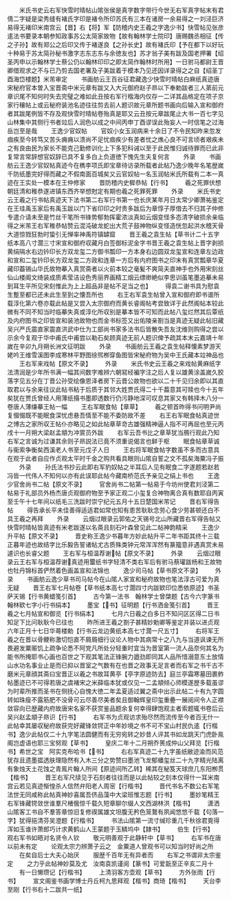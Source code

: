 <!-- { "loadSidebar": true } -->
　　米氏书史云右军快雪时晴帖山隂张侯是真字数字带行今世无右军真字帖末有君倩二字疑是梁秀缝有褚氏字印是褚令所印苏氏有三本在诸房一余易得之一刘泾巨济易得无褚印米南宫云【晋】右【将】军【防稽内史王羲之字逸少书】快雪帖见张彦逺法书要录本朝参知政事苏公太简家故物【故有翰林学士院印】唐赐魏丞相征【传之子孙】故有郑公之后印又传于褚遂良【之孙长史】故有褚氏印【予在都下以好玩十种易于苏太简孙秘书激字志东志东与余徳友也】苏才翁子美有跋及国老押署【绍圣丙申以示翰林学士蔡公仍以翰林印印之即太简作翰林时所用】一日驸马都尉王晋卿借观求之不与已乃剪去国老署及子美跋着于模本乃见还因详录得之之自【绍圣丁酉海岱楼题】米芾审定
　　书画舫云王百谷征君藏逸少快雪时晴帖白麻纸真迹唐宋秘府官本曽入宝晋斋中米元章有跋又入大元御府赵子昻以下奉勅跋者三人苐前元章识尾不知何时失去完璧之难如此丑按右军行楷海内仅存一二详其品格定在项子京家行穰帖上或云秘府装池名迹往往剪去前人题识故元章所题书画向后输入宣和御府者其跋尾例皆不存及观快雪时晴帖卷殆真是耶又云丑按元章跋尾止大书一百七字见山林集中其侧行书者竝后人润色以成之中间丙申丁酉谬误此殆妄人一时信笔之过海岳岂至是哉
　　王逸少官奴帖
　　官奴小女玉润病来十余日了不令民知昨来忽发痼疾至今转笃又苦头痈痈以溃尚不足忧痼疾少有差者忧之燋心良不可言顷者艰疾未之有良由民为家长不能克己勤修训化上下多犯科诫以至于此民惟归诚待罪而已此非复常言常辞想官奴辞已具不复多白上负道徳下愧先生夫复何言
　　外录
　　书画舫云王逸少官奴帖真迹今在檇李项氏即宝章待访录所载者此帖乃逸少晚年名笔歴嵗千防纸墨完好得而藏之不假南面百城矣又云官奴帖一名玉润帖米氏所载有二本一真迹在王实处一模本在王仲修家
　　晋防稽内史穉恭帖【行书】
　　羲之死罪伏想朝廷清和稚恭遂进镇东西齐举想尅定有期也羲之死罪死罪
　　外录
　　米氏书史云王羲之行书帖真迹天下法书第二右军行书第一也长庆某年月日太常少卿萧祐鉴定在王珪禹玉家后有禹玉跋以门下省印印之时贵多跋后为章惇子厚借去不归其子仲修专遣介请未至是竹丝干笔所书锋势郁勃挥霍浓淡真如云烟变怪多态清字破损余亲临得之米芾王右军稚恭帖赞云混沌破龙蛇出大荒子鼓神物纵变怪造恍忽起洪水稽天骨大道惊戮狂勃时蛰引无惮率神禹符镇罅窟
　　晋王羲之袁生帖【草书计二十五字纸本高八寸濶三寸宋宣和御府収藏月白签御标泥金字书晋王羲之袁生帖上晋字剥损黄绢隔水右边钤印长方双龙玺二方御书瓢印一方本身右边圆双龙玺宣和连章左边政和宣和二玺钤印长方双龙玺二方政和连章一方后有内府图书之印末有真赏瓢章华夏藏印葢锡山华氏故物摹入真赏斋者以火前本较之毫髪不爽简夫直神手也外用宋刻丝仙山楼阁文绮装成质素莹洁设色秀丽界画精工烟云缥缈絶似李思训虽笔墨追摹未易到耳生平所见宋刻惟此为上上超品非是帖不足当之也】
　　得袁二谢书具为慰袁生蹔至都已还未此生至到之懐吾所也
　　右王右军袁生帖曾入宣和御府即书谱所载淳化第六卷亦载此帖是又尝入太宗御府而黄长睿阁帖考尝致详于此然阁帖本较此微有不同不知当时临摹失真或淳化所収别是摹本皆不可知而此帖八玺烂然其后覃纸及内府图书之印皆宣和装池故物也而金书标签又出佑陵亲劄当是真迹无疑此帖旧藏吴兴严氏震直家震直洪武中仕为工部尚书家多法书后皆散失吾友沈维则购得之尝以示余今复观于华中甫氏中甫尝以勒石矣顾真迹无前人题识俾予疏其本末云嘉靖十年嵗在辛卯九月朔长洲文征明跋
　　外录
　　书画舫云王羲之袁生帖释懐素梦游天姥吟王维雪溪图李成寒林平野图徐煕栁穿鱼图皆宋秘府物为吴中王氏藏本竝神品也
　　王右军来戏帖【原文不录】
　　外录
　　米氏书史云王羲之来戏帖黄麻纸字法清润是少年所书满一幅其间数字难辨六朝冩经褊字注之后人复以雄黄涂盖嵗久胶落字见五分在丁晋公孙受绘像恩泽者房下云晋公故物也欲以二十千见归余即以其直取君以与余来往议此帖书粘于后质于其邻大姓贾氏得二十千葢意其可赎也今十五年矣犹在贾氏曾经人用薄纸搨书墨即透数行仍污静地深可叹息其家又有韩择木八分一卷唐人薄缣摹王帖一幅
　　王右军眠食帖【章草】
　　羲之顿首昨得书问明尹尚复惙惙既不能眠食深忧虑悬吾情至不能不委防故不差
　　右王右军眠食帖真迹世之博古之家所収王帖仆亦略见之如此帖章草竒古雄强精神逼人指不可再屈也至元丙戌十一月朔大梁赵孟頫为冲賔员外跋
　　右军云吾书比之章草犹当鴈行观此乃知右军之言诚为过谦其余则子昻説法已竟不须重说偈言也鲜于枢
　　眠食帖章草诚与衞索争衡矣西溪老人书至元戊子人日
　　王右将军眠食帖字数虽不多而古意具在观于此者自应作贞观太平时千金之购共看具眼则山隂自誓之文不孤矣海粟冯子振
　　外录
　　孙氏法书抄云此即右军豹奴帖之半耳后人见有眠食二字遂题若赵若冯皆一代伟人不知何以亦有此误耶此帖今藏南桥范氏予亲见之绢上书也
　　王逸少官舍尚书二帖【原文不录】
　　官舍尚书二帖第一帖易于今坊州使君刘泾第二帖易于礼部员外杨杰唐贞观御府物至予家正观二小玺复合神物离合真有数耶自丙寅至壬午十七年间以纸毛三洗跋时崇宁纪元五月十五日楚国米芾记
　　晋右军得告帖
　　得告承长平未佳善得适适君如常也知有患苦耿耿念劳心食少劳甚顿还白不具王羲之再拜
　　外录
　　云烟过眼录云郭佑之天锡号北山所藏晋右军得告帖又快雪时晴帖皆真迹有米老跋遂以名斋且刻石叶森曾见此二帖神韵精采
　　王逸少升平帖【原文不录】
　　晋史称王逸少书暮年方妙此帖升平二年书距其终十三载正暮年迹也故结字比乐毅告誓诸帖尤古质殊类钟元常浑浑然有篆籀意非遇真赏未易遽识也长睿父题
　　王右军与桓温荐谢帖【原文不录】
　　外录
　　云烟过眼录云王右军与桓温荐谢真迹用蠒纸书字轻清不类右军后有驸马蔡瓘跋杨和王故物也牡丹锦标首俨然着色画盖宣和法锦也
　　逸少司马帖【草书原文不录】
　　外录
　　书画舫云逸少草书司马帖今在山隂人家宣和秘府故物也笔法淳古可爱为真无疑
　　晋王右军七月帖卷【草书纸本高七寸濶四寸内跋欵印位悉依原迹】书圣　萨天锡【行书黄蜡笺引首】
　　古今第一法书　翰林学士曾棨题【古今六字篆书翰林欵七字小行书绢本】
　　墨宝【书】征明题【行书洒金笺引首】
　　晋王羲之七月帖宣和御览【行书绢本】
　　七月六日羲之白多日不知问区区得二日书知足下比问耿耿今已往也
　　昨所进王羲之劄子甚精妙勅卿等鉴定并装以进贞观六年正月十七日华蕚楼勅【行书云龙边黄纸本高七寸濶一尺五寸】
　　右将军王羲之在晋以骨鲠称激切恺直不屑屑细行议论人物中其病常十之八九与当道讽谏无所畏避发粟赈饥上疏争论悉不阿党凡所处分轻重时宜当为晋室第一流人品奈何其名为能书所掩耶书心画也百世之下观其笔法正锋腕力遒劲即同其人品所惜溺意东土放情山水功名事业止是而已抑以晋室之气数有在也晋之政事无足言者而右军之书千古不磨米元章顔其斋曰宝晋正以羲之书故耳黄亭【亭字原迹防去】庭兰亭霜寒墓田裹鲊帖墨迹已不可得若唐之虞褚宋之米薛临本犹或仅见一二孟頫倾心师模遂歴多载虽谬为时辈所推而圣书在侧抚心自愧大徳二年孟夏适过翼之斋中出示此帖二十有九字圆转如珠瘦不露筋肥不没骨可云尽善尽美者矣且御翰辉皇印玺重疉一展阅间令人正襟敛容向已歴藏内府故唐宋名家不获赏鉴品题余复何幸得肆饱观主者索题辄书卷后云吴兴赵孟頫子昻识【行书】
　　右军书为贞观访求殆尽然而流传至今者百无什一此帖幸其屡収秘府故获完好藏锋敛锷正中年妙境之书不可不宝山村民仇逺【行楷书】逸少此帖仅二十九字笔法圆健而有无穷宛转之妙昔人评其书如龙跳天门虎卧鳯阁岂虚语也耶三宝努观【草书】
　　皇庆二年十二月朔乔篑成仲山父拜览【行楷书】希世之宝　阿实克布哈书【书】
　　右右军真迹二十九字虽纸敝迹渝而风范犹存且遗墨揾透肤理隐然有入木三分之势赞曰墨池飞龙郁蟠玺丝二十九字精光陆离有象烛天土花蚀之青鳯片翰人所间【原迹间所乙转】稀其在秘笈天球庶几东阳栁贯【楷书】
　　晋王右军尺牍见于石刻者往往而是以此帖较之刻本仅得什一耳米南宫云若见真迹惭惶杀人信然弁阳老人周宻【行楷书】
　　晋代书名不数公右军笔法世无同咸称此帖真神妙喜属吾侪品藻中大梁班惟志题【行书】
　　墨妙笔精王右军锋藏锷敛世谁羣尺楮俄惊千载久短章聊尔缀人文西湖林洪【楷书】
　　潇洒山隂客工书自不羣答章惊旧复修禊属雄文坦腹无矜色笼鵞有夙闻悠悠千载【句落一字】犹得挹清芬吴澄题【行楷书】
　　书法山隂第一流寸缄珍重几千秋徐君覔得浑如玉谁许萧郎巧计求黄鹤山人王蒙题于玉鳞坞中【隷书】
　　伯生【行书】　　　　观右军书如晤对名贤令人钦
　　敬元明善观于此静轩中【草书】
　　右军书在唐以前未有定
　　论观太宗力辨萧子云之　金粟道人曾观书可以知当时好尚之所
　　在矣自后士大夫心始厌
　　服歴千百年无有异者而
　　右军之书谓非太宗鉴定
　　之力乎此帖神妙莫及尤　汝南袁凯谨阅【篆书】可爱翫至正辛亥二月十
　　有一日懒瓒记【行楷书】
　　上清羽客方壶观【草书】
　　方外张雨【行书】
　　宣文阁鉴书画学博士丹丘柯九思拜观【楷书】商琦【楷书】
　　天台李至刚【行书右十二跋共一纸】
